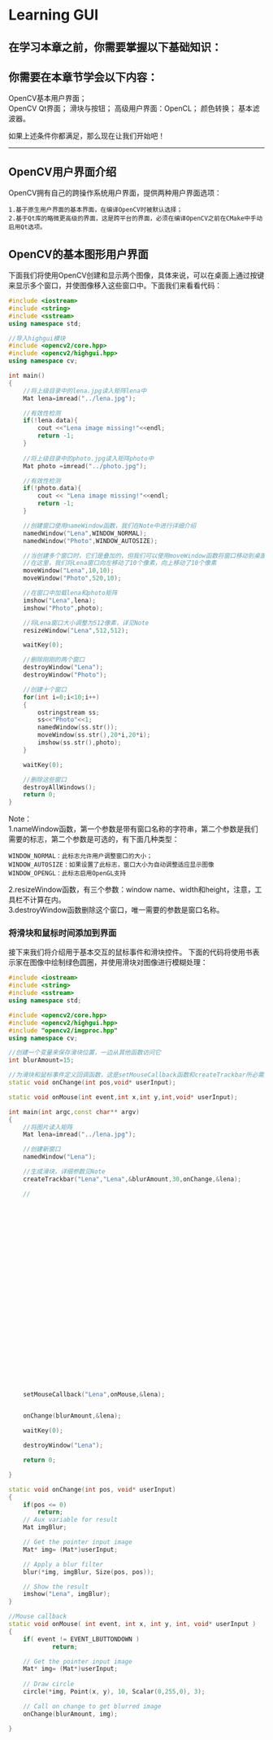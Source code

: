 # Learning GUI
## 在学习本章之前，你需要掌握以下基础知识：  

## 你需要在本章节学会以下内容：
OpenCV基本用户界面；  
OpenCV Qt界面；
滑块与按钮；
高级用户界面：OpenCL；
颜色转换；
基本滤波器。

如果上述条件你都满足，那么现在让我们开始吧！

---
## OpenCV用户界面介绍
OpenCV拥有自己的跨操作系统用户界面，提供两种用户界面选项：

    1.基于原生用户界面的基本界面，在编译OpenCV时被默认选择；
    2.基于Qt库的略微更高级的界面，这是跨平台的界面，必须在编译OpenCV之前在CMake中手动启用Qt选项。
## OpenCV的基本图形用户界面
下面我们将使用OpenCV创建和显示两个图像，具体来说，可以在桌面上通过按键来显示多个窗口，并使图像移入这些窗口中。下面我们来看看代码：
```c++
#include <iostream>
#include <string>
#include <sstream>
using namespace std;

//导入highgui模块
#include <opencv2/core.hpp>
#include <opencv2/highgui.hpp>
using namespace cv;

int main()
{
    //将上级目录中的lena.jpg读入矩阵lena中
    Mat lena=imread("../lena.jpg");

    //有效性检测
    if(!lena.data){
        cout <<"Lena image missing!"<<endl;
        return -1;
    }
    
    //将上级目录中的photo.jpg读入矩阵photo中
    Mat photo =imread("../photo.jpg");

    //有效性检测
    if(!photo.data){
        cout << "Lena image missing!"<<endl;
        return -1;
    }

    //创建窗口使用nameWindow函数，我们在Note中进行详细介绍
    namedWindow("Lena",WINDOW_NORMAL);
    namedWindow("Photo",WINDOW_AUTOSIZE);

    //当创建多个窗口时，它们是叠加的，但我们可以使用moveWindow函数将窗口移动到桌面的任何区域
    //在这里，我们将Lena窗口向左移动了10个像素，向上移动了10个像素
    moveWindow("Lena",10,10);
    moveWindow("Photo",520,10);

    //在窗口中加载lena和photo矩阵
    imshow("Lena",lena);
    imshow("Photo",photo);

    //将Lena窗口大小调整为512像素，详见Note
    resizeWindow("Lena",512,512);

    waitKey(0);

    //删除刚刚的两个窗口
    destroyWindow("Lena");
    destroyWindow("Photo");

    //创建十个窗口
    for(int i=0;i<10;i++)
    {
        ostringstream ss;
        ss<<"Photo"<<1;
        namedWindow(ss.str());
        moveWindow(ss.str(),20*i,20*i);
        imshow(ss.str(),photo);
    }

    waitKey(0);

    //删除这些窗口
    destroyAllWindows();
    return 0;
}
```
Note：  
1.nameWindow函数，第一个参数是带有窗口名称的字符串，第二个参数是我们需要的标志，第二个参数是可选的，有下面几种类型：

    WINDOW_NORMAL：此标志允许用户调整窗口的大小；
    WINDOW_AUTOSIZE：如果设置了此标志，窗口大小为自动调整适应显示图像
    WINDOW_OPENGL：此标志启用OpenGL支持

2.resizeWindow函数，有三个参数：window name、width和height，注意，工具栏不计算在内。  
3.destroyWindow函数删除这个窗口，唯一需要的参数是窗口名称。  

### 将滑块和鼠标时间添加到界面
接下来我们将介绍用于基本交互的鼠标事件和滑块控件。
下面的代码将使用书表示家在图像中绘制绿色圆圈，并使用滑块对图像进行模糊处理：
```c++
#include <iostream>
#include <string>
#include <sstream>
using namespace std;

#include <opencv2/core.hpp>
#include <opencv2/highgui.hpp>
#include "opencv2/imgproc.hpp"
using namespace cv;

//创建一个变量来保存滑块位置，一边从其他函数访问它
int blurAmount=15;

//为滑块和鼠标事件定义回调函数，这是setMouseCallback函数和createTrackbar所必需的
static void onChange(int pos,void* userInput);

static void onMouse(int event,int x,int y,int,void* userInput);

int main(int argc,const char** argv)
{
    //将图片读入矩阵
    Mat lena=imread("../lena.jpg");

    //创建新窗口
    namedWindow("Lena");

    //生成滑块，详细参数见Note
    createTrackbar("Lena","Lena",&blurAmount,30,onChange,&lena);

    //


























    
    setMouseCallback("Lena",onMouse,&lena);


    onChange(blurAmount,&lena);

    waitKey(0);

    destroyWindow("Lena");

    return 0;

}

static void onChange(int pos, void* userInput)
{
	if(pos <= 0)
		return;
	// Aux variable for result
	Mat imgBlur;

	// Get the pointer input image
	Mat* img= (Mat*)userInput;

	// Apply a blur filter
	blur(*img, imgBlur, Size(pos, pos));	

	// Show the result
	imshow("Lena", imgBlur);
}

//Mouse callback
static void onMouse( int event, int x, int y, int, void* userInput )
{
	if( event != EVENT_LBUTTONDOWN )
	        return;

	// Get the pointer input image
	Mat* img= (Mat*)userInput;
	
	// Draw circle
	circle(*img, Point(x, y), 10, Scalar(0,255,0), 3);

	// Call on change to get blurred image
	onChange(blurAmount, img);

}
